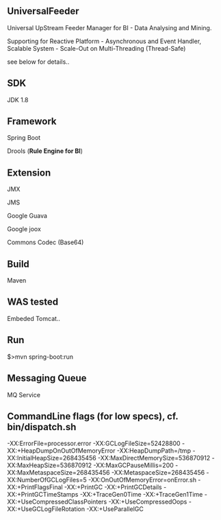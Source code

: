 ## UniversalFeeder
Universal UpStream Feeder Manager for BI - Data Analysing and Mining.

Supporting for Reactive Platform - Asynchronous and Event Handler, Scalable System - Scale-Out on Multi-Threading (Thread-Safe)

see below for details..

## SDK
JDK 1.8

## Framework
Spring Boot

Drools (**Rule Engine for BI**)

## Extension
JMX

JMS

Google Guava

Google joox

Commons Codec (Base64)

## Build
Maven

## WAS tested
Embeded Tomcat..

## Run
$>mvn spring-boot:run

## Messaging Queue
MQ Service

## CommandLine flags (for low specs), cf. bin/dispatch.sh
-XX:ErrorFile=processor.error -XX:GCLogFileSize=52428800 -XX:+HeapDumpOnOutOfMemoryError -XX:HeapDumpPath=/tmp -XX:InitialHeapSize=268435456 -XX:MaxDirectMemorySize=536870912 -XX:MaxHeapSize=536870912 -XX:MaxGCPauseMillis=200 -XX:MaxMetaspaceSize=268435456 -XX:MetaspaceSize=268435456 -XX:NumberOfGCLogFiles=5 -XX:OnOutOfMemoryError=onError.sh -XX:+PrintFlagsFinal -XX:+PrintGC -XX:+PrintGCDetails -XX:+PrintGCTimeStamps -XX:+TraceGen0Time -XX:+TraceGen1Time -XX:+UseCompressedClassPointers -XX:+UseCompressedOops -XX:+UseGCLogFileRotation -XX:+UseParallelGC

